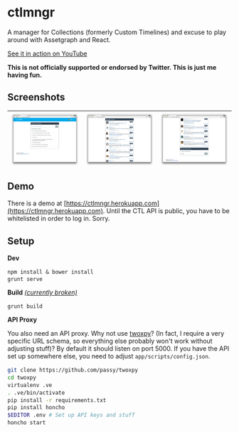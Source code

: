 ctlmngr
=======

A manager for Collections (formerly Custom Timelines) and excuse to play around
with Assetgraph and React.

[See it in action on YouTube](https://www.youtube.com/watch?v=aqwPdoHNHhU)

**This is not officially supported or endorsed by Twitter. This is just me
having fun.**


Screenshots
-----------

|<a href="https://raw.github.com/passy/ctlmngr/master/media/screenshot_step1.png"><img align="left" width="210" src="media/screenshot_step1.png"></a> | <a href="https://raw.github.com/passy/ctlmngr/master/media/screenshot_step2.png"><img align="left" width="210" src="media/screenshot_step2.png"></a> | <a href="https://raw.github.com/passy/ctlmngr/master/media/screenshot_step3.png"><img align="left" width="210" src="media/screenshot_step3.png"></a> |
|:---:|:---:|:---:|

Demo
----

There is a demo at
[https://ctlmngr.herokuapp.com](https://ctlmngr.herokuapp.com). Until the CTL
API is public, you have to be whitelisted in order to log in. Sorry.

Setup
-----

**Dev**

```
npm install & bower install
grunt serve
```

**Build**
*[(currently broken)](https://github.com/passy/ctlmngr/issues/19)*
```
grunt build
```

**API Proxy**

You also need an API proxy. Why not use
[twoxpy](http://github.com/passy/twoxpy)? (In fact, I require a very specific
URL schema, so everything else probably won't work without adjusting stuff)? By
default it should listen on port 5000. If you have the API set up somewhere
else, you need to adjust `app/scripts/config.json`.

```bash
git clone https://github.com/passy/twoxpy
cd twoxpy
virtualenv .ve
. .ve/bin/activate
pip install -r requirements.txt
pip install honcho
$EDITOR .env # Set up API keys and stuff
honcho start
```
